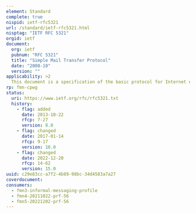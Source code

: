 ```yaml
---
element: Standard
complete: true
nispid: ietf-rfc5321
url: /standard/ietf-rfc5321.html
nisptag: "IETF RFC 5321"
orgid: ietf
document:
  org: ietf
  pubnum: "RFC 5321"
  title: "Simple Mail Transfer Protocol"
  date: "2008-10"
  version: ""
applicability: >2
  This document is a specification of the basic protocol for Internet electronic mail transport. It consolidates, updates, and clarifies several previous documents, making all or parts of most of them obsolete. It covers the SMTP extension mechanisms and best practices for the contemporary Internet, but does not provide details about particular extensions. Although SMTP was designed as a mail transport and delivery protocol, this specification also contains information that is important to its use as a mail submission protocol for split-UA (User Agent) mail reading systems and mobile environments.
rp: fmn-cpwg
status:
  uri: https://www.ietf.org/rfc/rfc5321.txt
  history: 
    - flag: added
      date: 2013-10-22
      rfcp: 7-27
      version: 8.0
    - flag: changed
      date: 2017-01-14
      rfcp: 9-17
      version: 10.0
    - flag: changed
      date: 2022-12-20
      rfcp: 14-62
      version: 15.0
uuid: c29e83cc-a7f2-4b89-98bc-34d4583a7a27
coverdocument:
consumers:
  - fmn3-informal-messaging-profile
  - fmn4-20211022-prf-56
  - fmn5-20221202-prf-56
---
```

